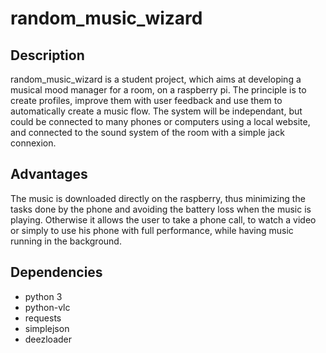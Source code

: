 # random_music_wizard
## Description
random_music_wizard is a student project, which aims at developing a musical mood manager for a room, on a raspberry pi. The principle is to create profiles, improve them with user feedback and use them to automatically create a music flow. The system will be independant, but could be connected to many phones or computers using a local website, and connected to the sound system of the room with a simple jack connexion.
## Advantages
The music is downloaded directly on the raspberry, thus minimizing the tasks done by the phone and avoiding the battery loss when the music is playing. Otherwise it allows the user to take a phone call, to watch a video or simply to use his phone with full performance, while having music running in the background.
## Dependencies
- python 3
- python-vlc
- requests
- simplejson
- deezloader
